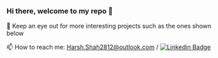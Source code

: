 ### Hi there, welcome to my repo 👋
🔭 Keep an eye out for more interesting projects such as the ones shown below

📫 How to reach me: Harsh.Shah2812@outlook.com / [![Linkedin Badge](https://img.shields.io/badge/-kakbar-blue?style=flat&logo=Linkedin&logoColor=white)](www.linkedin.com/in/harsh-shah-338450101)
<!--
**HarshShah2812/HarshShah2812** is a ✨ _special_ ✨ repository because its `README.md` (this file) appears on your GitHub profile.

Here are some ideas to get you started:

- 🔭 I'll be working on some more interesting projects such as the ones seen below
- 🌱 I’m currently learning ...
- 👯 I’m looking to collaborate on ...
- 🤔 I’m looking for help with ...
- 💬 Ask me about ...
- 📫 How to reach me: ...
- 😄 Pronouns: ...
- ⚡ Fun fact: ...
-->
